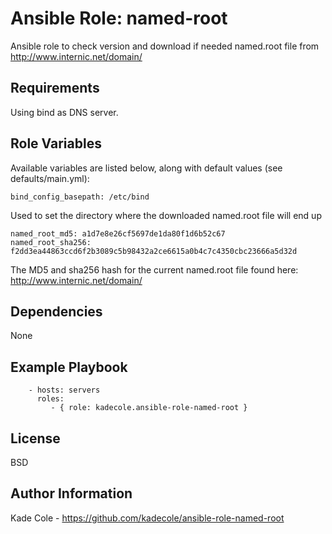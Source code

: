 Ansible Role: named-root
=========

Ansible role to check version and download if needed named.root file from http://www.internic.net/domain/

Requirements
------------

Using bind as DNS server.

Role Variables
--------------

Available variables are listed below, along with default values (see defaults/main.yml):

```
bind_config_basepath: /etc/bind
```

Used to set the directory where the downloaded named.root file will end up

```
named_root_md5: a1d7e8e26cf5697de1da80f1d6b52c67
named_root_sha256: f2dd3ea44863ccd6f2b3089c5b98432a2ce6615a0b4c7c4350cbc23666a5d32d
```

The MD5 and sha256 hash for the current named.root file found here: http://www.internic.net/domain/

Dependencies
------------

None

Example Playbook
----------------
```
    - hosts: servers
      roles:
         - { role: kadecole.ansible-role-named-root }
```

License
-------

BSD

Author Information
------------------

Kade Cole - https://github.com/kadecole/ansible-role-named-root
